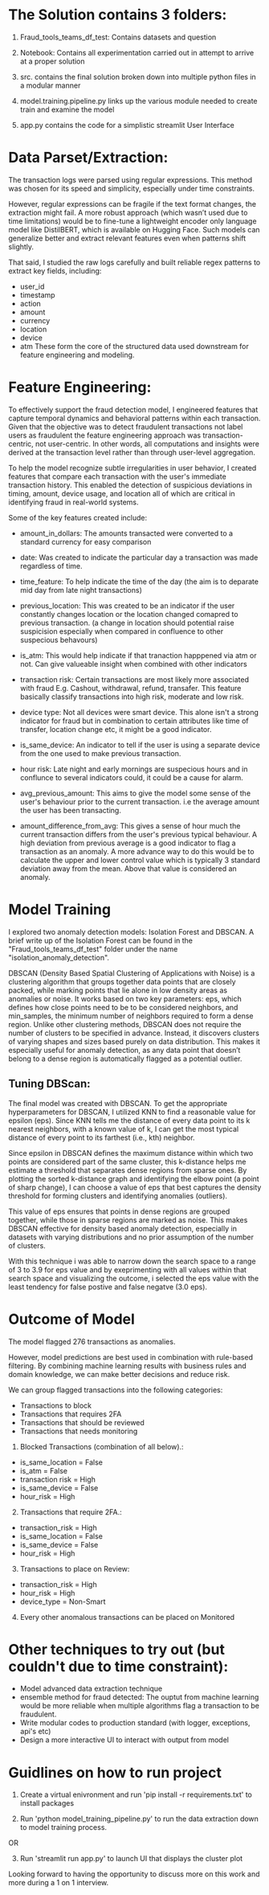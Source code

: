 # The Solution contains 3 folders:
1. Fraud_tools_teams_df_test: Contains datasets and question
2. Notebook: Contains all experimentation carried out in attempt to arrive at a proper solution
3. src. contains the final solution broken down into multiple python files in a modular manner


4. model.training.pipeline.py links up the various module needed to create train and examine the model
5. app.py contains the code for a simplistic streamlit User Interface


# Data Parset/Extraction:
The transaction logs were parsed using regular expressions. This method was chosen for its speed and simplicity, especially under time constraints.

However, regular expressions can be fragile if the text format changes, the extraction might fail. A more robust approach (which wasn’t used due to time limitations) would be to fine-tune a lightweight encoder only language model like DistilBERT, which is available on Hugging Face. Such models can generalize better and extract relevant features even when patterns shift slightly.

That said, I studied the raw logs carefully and built reliable regex patterns to extract key fields, including:

- user_id
- timestamp
- action
- amount
- currency
- location
- device
- atm
These form the core of the structured data used downstream for feature engineering and modeling.

# Feature Engineering:
To effectively support the fraud detection model, I engineered features that capture temporal dynamics and behavioral patterns within each transaction.
Given that the objective was to detect fraudulent transactions not label users as fraudulent the feature engineering approach was transaction-centric, not user-centric. In other words, all computations and insights were derived at the transaction level rather than through user-level aggregation.

To help the model recognize subtle irregularities in user behavior, I created features that compare each transaction with the user's immediate transaction history. This enabled the detection of suspicious deviations in timing, amount, device usage, and location all of which are critical in identifying fraud in real-world systems.

Some of the key features created include:

- amount_in_dollars: The amounts transacted were converted to a standard currency for easy comparison
- date: Was created to indicate the particular day a transaction was made regardless of time.
- time_feature: To help indicate the time of the day (the aim is to deparate mid day from late night transactions)
- previous_location: This was created to be an indicator if the user constantly changes location or the location changed comapred to previous transaction. (a change in location should potential raise suspicision especially when compared in confluence to other suspecious behavours)

- is_atm: This would help indicate if that tranaction happpened via atm or not. Can give valueable insight when combined with other indicators

- transaction risk: Certain transactions are most likely more associated with fraud E.g. Cashout, withdrawal, refund, transafer. This feature basically classify transactions into high risk, moderate and low risk.

- device type: Not all devices were smart device. This alone isn't a strong indicator for fraud but in combination to certain attributes like time of transfer, location change etc, it might be a good indicator.

- is_same_device: An indicator to tell if the user is using a separate device from the one used to make previous transaction.

- hour risk: Late night and early mornings are suspecious hours and in conflunce to several indicators could, it could be a cause for alarm.

- avg_previous_amount: This aims to give the model some sense of the user's behaviour prior to the current transaction. i.e the average amount the user has been transacting. 

- amount_difference_from_avg: This gives a sense of hour much the current transaction differs from the user's previous typical behaviour. A high deviation from previous average is a good indicator to flag a transaction as an anomaly. A more advance way to do this would be to calculate the upper and lower control value which is typically 3 standard deviation away from the mean. Above that value is considered an anomaly.


# Model Training
I explored two anomaly detection models: Isolation Forest and DBSCAN.
A brief write up of the Isolation Forest can be found in the "Fraud_tools_teams_df_test" folder under the name "isolation_anomaly_detection".

DBSCAN (Density Based Spatial Clustering of Applications with Noise) is a clustering algorithm that groups together data points that are closely packed, while marking points that lie alone in low density areas as anomalies or noise. It works based on two key parameters: eps, which defines how close points need to be to be considered neighbors, and min_samples, the minimum number of neighbors required to form a dense region. Unlike other clustering methods, DBSCAN does not require the number of clusters to be specified in advance. Instead, it discovers clusters of varying shapes and sizes based purely on data distribution. This makes it especially useful for anomaly detection, as any data point that doesn’t belong to a dense region is automatically flagged as a potential outlier.


## Tuning DBScan:
The final model was created with DBSCAN. To get the appropriate hyperparameters for DBSCAN, I utilized KNN to find a reasonable value for epsilon (eps).
Since KNN tells me the distance of every data point to its k nearest neighbors, with a known value of k, I can get the most typical distance of every point to its farthest (i.e., kth) neighbor.

Since epsilon in DBSCAN defines the maximum distance within which two points are considered part of the same cluster, this k-distance helps me estimate a threshold that separates dense regions from sparse ones.
By plotting the sorted k-distance graph and identifying the elbow point (a point of sharp change), I can choose a value of eps that best captures the density threshold for forming clusters and identifying anomalies (outliers).

This value of eps ensures that points in dense regions are grouped together, while those in sparse regions are marked as noise. This makes DBSCAN effective for density based anomaly detection, especially in datasets with varying distributions and no prior assumption of the number of clusters.
                
With this technique i was able to narrow down the search space to a range of 3 to 3.9 for eps value and by exeprimenting with all values within that search space and visualizing the outcome, i selected the eps value with the least tendency for false postive and false negatve (3.0 eps).


# Outcome of Model
The model flagged 276 transactions as anomalies.

However, model predictions are best used in combination with rule-based filtering. By combining machine learning results with business rules and domain knowledge, we can make better decisions and reduce risk.

We can group flagged transactions into the following categories: 
- Transactions to block
- Transactions that requires 2FA
- Transactions that should be reviewed
- Transactions that needs monitoring

1. Blocked Transactions (combination of all below).:
- is_same_location =  False
- is_atm = False           
- transaction risk = High            
- is_same_device = False           
- hour_risk = High            

2. Transactions that require 2FA.:
- transaction_risk = High
- is_same_location = False
- is_same_device = False
- hour_risk = High

3. Transactions to place on Review:
- transaction_risk = High
- hour_risk = High
- device_type = Non-Smart

4. Every other anomalous transactions can be placed on Monitored



# Other techniques to try out (but couldn't due to time constraint):
- Model advanced data extraction technique
- ensemble method for fraud detected: The ouptut from machine learning would be more reliable when multiple algorithms flag a transaction to be fraudulent.
- Write modular codes to production standard (with logger, exceptions, api's etc)
- Design a more interactive UI to interact with output from model




# Guidlines on how to run project
1. Create a virtual enivronment and run 'pip install -r requirements.txt' to install packages

2. Run 'python model_training_pipeline.py' to run the data extraction down to model training process. 

OR

3. Run 'streamlit run app.py' to launch UI that displays the cluster plot


Looking forward to having the opportunity to discuss more on this work and more during a 1 on 1 interview. 

